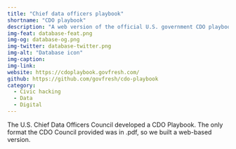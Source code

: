 ```yaml
---
title: "Chief data officers playbook"
shortname: "CDO playbook"
description: "A web version of the official U.S. government CDO playbook."
img-feat: database-feat.png
img-og: database-og.png
img-twitter: database-twitter.png
img-alt: "Database icon"
img-caption: 
img-link: 
website: https://cdoplaybook.govfresh.com/
github: https://github.com/govfresh/cdo-playbook
category:
  - Civic hacking
  - Data
  - Digital
---
```


The U.S. Chief Data Officers Council developed a CDO Playbook. The only format the CDO Council provided was in .pdf, so we built a web-based version.